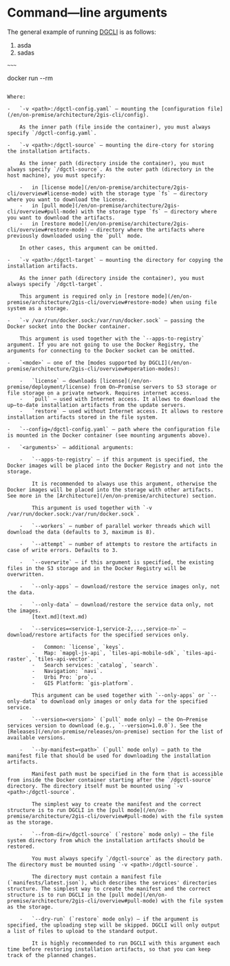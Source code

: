 # Command—line arguments

The general example of running [DGCLI](/en/on-premise/architecture/2gis-cli/overview) is as follows:

1.  asda
1.  sadas

~~~~
~~~
~~~~

docker run --rm

~~~

Where:

-   `-v <path>:/dgctl-config.yaml` — mounting the [configuration file](/en/on-premise/architecture/2gis-cli/config).

    As the inner path (file inside the container), you must always specify `/dgctl-config.yaml`.

-   `-v <path>:/dgctl-source` — mounting the dire-ctory for storing the installation artifacts.

    As the inner path (directory inside the container), you must always specify `/dgctl-source`. As the outer path (directory in the host machine), you must specify:

    -   in [license mode](/en/on-premise/architecture/2gis-cli/overview#license-mode) with the storage type `fs` — directory where you want to download the license.
    -   in [pull mode](/en/on-premise/architecture/2gis-cli/overview#pull-mode) with the storage type `fs` — directory where you want to download the artifacts.
    -   in [restore mode](/en/on-premise/architecture/2gis-cli/overview#restore-mode) — directory where the artifacts where previously downloaded using the `pull` mode.

    In other cases, this argument can be omitted.

-   `-v <path>:/dgctl-target` — mounting the directory for copying the installation artifacts.

    As the inner path (directory inside the container), you must always specify `/dgctl-target`.

    This argument is required only in [restore mode](/en/on-premise/architecture/2gis-cli/overview#restore-mode) when using file system as a storage.

-   `-v /var/run/docker.sock:/var/run/docker.sock` — passing the Docker socket into the Docker container.

    This argument is used together with the `--apps-to-registry` argument. If you are not going to use the Docker Registry, the arguments for connecting to the Docker socket can be omitted.

-   `<mode>` — one of the [modes supported by DGCLI](/en/on-premise/architecture/2gis-cli/overview#operation-modes):

    -   `license` — downloads [license](/en/on-premise/deployment/license) from On—Promise servers to S3 storage or file storage on a private network. Requires internet access.
    -   `pull` — used with Internet access. It allows to download the up—to-date installation artifacts from the update servers.
    -   `restore` — used without Internet access. It allows to restore installation artifacts stored in the file system.

-   `--config=/dgctl-config.yaml` — path where the configuration file is mounted in the Docker container (see mounting arguments above).

-   `<arguments>` — additional arguments:

    -   `--apps-to-registry` — if this argument is specified, the Docker images will be placed into the Docker Registry and not into the storage.

        It is recommended to always use this argument, otherwise the Docker images will be placed into the storage with other artifacts. See more in the [Architecture](/en/on-premise/architecture) section.

        This argument is used together with `-v /var/run/docker.sock:/var/run/docker.sock`.

    -   `--workers` — number of parallel worker threads which will download the data (defaults to 3, maximum is 8).

    -   `--attempt` — number of attempts to restore the artifacts in case of write errors. Defaults to 3.

    -   `--overwrite` — if this argument is specified, the existing files in the S3 storage and in the Docker Registry will be overwritten.

    -   `--only-apps` — download/restore the service images only, not the data.

    -   `--only-data` — download/restore the service data only, not the images.
        [text.md](text.md)

    -   `--services=<service-1,service-2,...,service-n>` — download/restore artifacts for the specified services only.

        -   Common: `license`, `keys`.
        -   Map: `mapgl-js-api`, `tiles-api-mobile-sdk`, `tiles-api-raster`, `tiles-api-vector`.
        -   Search services: `catalog`, `search`.
        -   Navigation: `navi`.
        -   Urbi Pro: `pro`.
        -   GIS Platform: `gis-platform`.

        This argument can be used together with `--only-apps` or `--only-data` to download only images or only data for the specified service.

    -   `--version=<version>` (`pull` mode only) — the On—Premise services version to download (e.g., `--version=1.0.0`). See the [Releases](/en/on-premise/releases/on-premise) section for the list of available versions.

    -   `--by-manifest=<path>` (`pull` mode only) — path to the manifest file that should be used for downloading the installation artifacts.

        Manifest path must be specified in the form that is accessible from inside the Docker container starting after the `/dgctl-source` directory. The directory itself must be mounted using `-v <path>:/dgctl-source`.

        The simplest way to create the manifest and the correct structure is to run DGCLI in the [pull mode](/en/on-premise/architecture/2gis-cli/overview#pull-mode) with the file system as the storage.

    -   `--from-dir=/dgctl-source` (`restore` mode only) — the file system directory from which the installation artifacts should be restored.

        You must always specify `/dgctl-source` as the directory path. The directory must be mounted using `-v <path>:/dgctl-source`.

        The directory must contain a manifest file (`manifests/latest.json`), which describes the services' directories structure. The simplest way to create the manifest and the correct structure is to run DGCLI in the [pull mode](/en/on-premise/architecture/2gis-cli/overview#pull-mode) with the file system as the storage.

    -   `--dry-run` (`restore` mode only) — if the argument is specified, the uploading step will be skipped. DGCLI will only output a list of files to upload to the standard output.

        It is highly recommended to run DGCLI with this argument each time before restoring installation artifacts, so that you can keep track of the planned changes.
~~~
